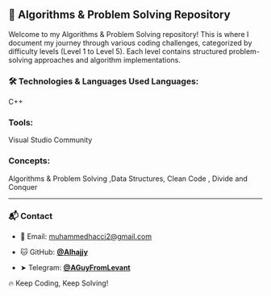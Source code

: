 ## 🚀 Algorithms & Problem Solving Repository
Welcome to my Algorithms & Problem Solving repository! This is where I document my journey through various coding challenges, categorized by difficulty levels (Level 1 to Level 5). Each level contains structured problem-solving approaches and algorithm implementations.

### 🛠  Technologies & Languages Used Languages:
C++
### Tools:
Visual Studio Community

### Concepts:
Algorithms & Problem Solving ,Data Structures, Clean Code , Divide and Conquer

---
### 📬 Contact
- 📧 Email: muhammedhacci2@gmail.com

- 🐱 GitHub: **[@Alhajjy](https://github.com/Alhajjy)**

- ➤ Telegram: **[@AGuyFromLevant](https://t.me/AGuyFromLevant)**

🔥 Keep Coding, Keep Solving!
